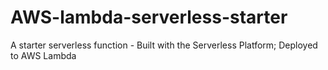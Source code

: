 # AWS-lambda-serverless-starter
A starter serverless function - Built with the Serverless Platform; Deployed to AWS Lambda
